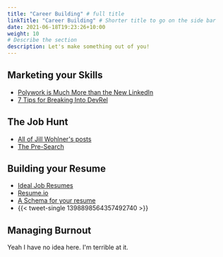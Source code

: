 ```yaml
---
title: "Career Building" # full title 
linkTitle: "Career Building" # Shorter title to go on the side bar
date: 2021-06-18T19:23:26+10:00
weight: 10
# Describe the section
description: Let's make something out of you!
---
```


## Marketing your Skills

- [Polywork is Much More than the New LinkedIn](https://blog.richburroughs.dev/polywork-is-much-more-than-the-new-linkedin)
- [7 Tips for Breaking Into DevRel](https://dev.to/dabit3/7-tips-for-breaking-into-devrel-7jk)

## The Job Hunt

- [All of Jill Wohlner's posts](https://jillwohlner.substack.com/people/28941585-jill-wohlner)
- [The Pre-Search](https://jillwohlner.substack.com/p/the-pre-search)

## Building your Resume

- [Ideal Job Resumes](https://jillwohlner.substack.com/p/ideal-job-resumes)
- [Resume.io](https://resume.io/)
- [A Schema for your resume](https://jsonresume.org/)
- {{< tweet-single 1398898564357492740 >}}

## Managing Burnout

Yeah I have no idea here. I'm terrible at it.